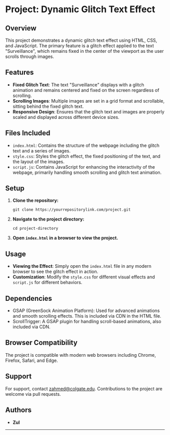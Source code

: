 # Project: Dynamic Glitch Text Effect

## Overview
This project demonstrates a dynamic glitch text effect using HTML, CSS, and JavaScript. The primary feature is a glitch effect applied to the text "Surveillance", which remains fixed in the center of the viewport as the user scrolls through images.

## Features

- **Fixed Glitch Text**: The text "Surveillance" displays with a glitch animation and remains centered and fixed on the screen regardless of scrolling.
- **Scrolling Images**: Multiple images are set in a grid format and scrollable, sitting behind the fixed glitch text.
- **Responsive Design**: Ensures that the glitch text and images are properly scaled and displayed across different device sizes.

## Files Included

- `index.html`: Contains the structure of the webpage including the glitch text and a series of images.
- `style.css`: Styles the glitch effect, the fixed positioning of the text, and the layout of the images.
- `script.js`: Contains JavaScript for enhancing the interactivity of the webpage, primarily handling smooth scrolling and glitch text animation.

## Setup

1. **Clone the repository:**
   ```
   git clone https://yourrepositorylink.com/project.git
   ```
2. **Navigate to the project directory:**
   ```
   cd project-directory
   ```
3. **Open `index.html` in a browser to view the project.**

## Usage
- **Viewing the Effect**: Simply open the `index.html` file in any modern browser to see the glitch effect in action.
- **Customization**: Modify the `style.css` for different visual effects and `script.js` for different behaviors.

## Dependencies

- GSAP (GreenSock Animation Platform): Used for advanced animations and smooth scrolling effects. This is included via CDN in the HTML file.
- ScrollTrigger: A GSAP plugin for handling scroll-based animations, also included via CDN.

## Browser Compatibility

The project is compatible with modern web browsers including Chrome, Firefox, Safari, and Edge.

## Support

For support, contact [zahmed@colgate.edu](mailto:zahmed@colgate.edu). Contributions to the project are welcome via pull requests.

## Authors

- **Zul**

---
